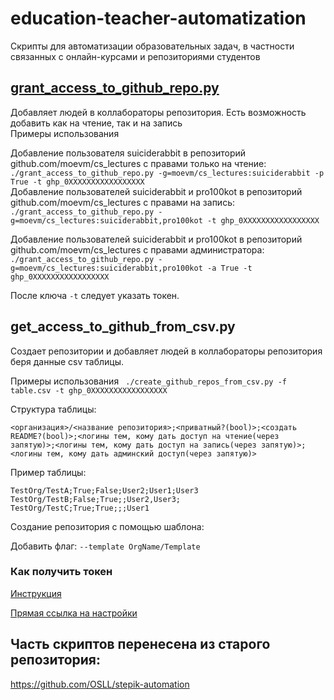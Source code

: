 
# education-teacher-automatization
Скрипты для автоматизации образовательных задач, в частности связанных с онлайн-курсами и репозиториями студентов

## [grant_access_to_github_repo.py](https://github.com/OSLL/education-teacher-automatization/blob/main/grant_access_to_github_repo.py)
Добавляет людей в коллабораторы репозитория. Есть возможность добавить как на чтение, так и на запись  
Примеры использования

Добавление пользователя suiciderabbit в репозиторий github.com/moevm/cs_lectures с правами только на чтение:  
`./grant_access_to_github_repo.py -g=moevm/cs_lectures:suiciderabbit -p True -t ghp_0XXXXXXXXXXXXXXXXX`  
Добавление пользователей suiciderabbit и pro100kot в репозиторий github.com/moevm/cs_lectures с правами на запись:  
`./grant_access_to_github_repo.py -g=moevm/cs_lectures:suiciderabbit,pro100kot -t ghp_0XXXXXXXXXXXXXXXXX`  

Добавление пользователей suiciderabbit и pro100kot в репозиторий github.com/moevm/cs_lectures с правами администратора:
`./grant_access_to_github_repo.py -g=moevm/cs_lectures:suiciderabbit,pro100kot -a True -t ghp_0XXXXXXXXXXXXXXXXX`  

После ключа `-t` следует указать токен.

## get_access_to_github_from_csv.py
Создает репозитории и добавляет людей в коллабораторы репозитория беря данные csv таблицы.

Примеры использования
` ./create_github_repos_from_csv.py -f table.csv -t ghp_0XXXXXXXXXXXXXXXXX`

Структура таблицы:
```
<организация>/<название репозитория>;<приватный?(bool)>;<создать README?(bool)>;<логины тем, кому дать доступ на чтение(через запятую)>;<логины тем, кому дать доступ на запись(через запятую)>;<логины тем, кому дать админский доступ(через запятую)>
```
Пример таблицы:
```
TestOrg/TestA;True;False;User2;User1;User3  
TestOrg/TestB;False;True;;User2,User3;  
TestOrg/TestC;True;True;;;User1
```

Создание репозитория с помощью шаблона:

Добавить флаг:
`--template OrgName/Template`

### Как получить токен
[Инструкция](https://docs.github.com/en/authentication/keeping-your-account-and-data-secure/creating-a-personal-access-token)

[Прямая ссылка на настройки](https://github.com/settings/tokens)

## Часть скриптов перенесена из старого репозитория:
https://github.com/OSLL/stepik-automation
